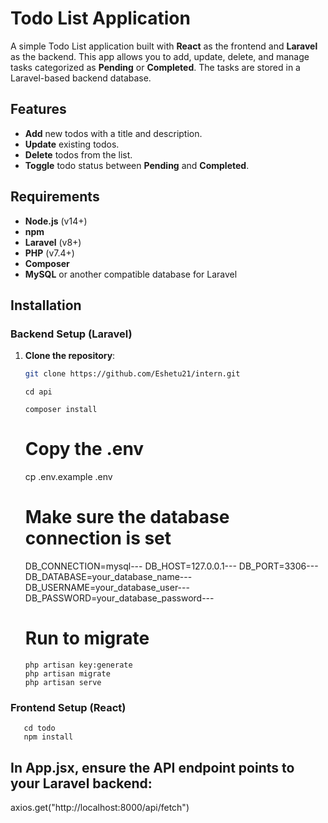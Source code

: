 # Todo List Application

A simple Todo List application built with **React** as the frontend and **Laravel** as the backend. This app allows you to add, update, delete, and manage tasks categorized as **Pending** or **Completed**. The tasks are stored in a Laravel-based backend database.

## Features
- **Add** new todos with a title and description.
- **Update** existing todos.
- **Delete** todos from the list.
- **Toggle** todo status between **Pending** and **Completed**.

## Requirements
- **Node.js** (v14+)
- **npm**
- **Laravel** (v8+)
- **PHP** (v7.4+)
- **Composer**
- **MySQL** or another compatible database for Laravel

## Installation

### Backend Setup (Laravel)

1. **Clone the repository**:
   ```bash
   git clone https://github.com/Eshetu21/intern.git
   ```
   ```
   cd api
   ```
   ```
   composer install
   ```
   # Copy the .env
   cp .env.example .env
   # Make sure the database connection is set
   DB_CONNECTION=mysql---
   DB_HOST=127.0.0.1---
   DB_PORT=3306---
   DB_DATABASE=your_database_name---
   DB_USERNAME=your_database_user---
   DB_PASSWORD=your_database_password---
   # Run to migrate
   ```
   php artisan key:generate
   php artisan migrate
   php artisan serve
   ```

### Frontend Setup (React)
```
   cd todo
   npm install
```
## In App.jsx, ensure the API endpoint points to your Laravel backend:
   axios.get("http://localhost:8000/api/fetch")




